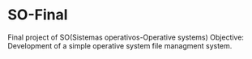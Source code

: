 # SO-Final
Final project of SO(Sistemas operativos-Operative systems)
Objective:
Development of a simple operative system file managment system.
